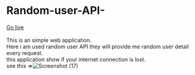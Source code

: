 # Random-user-API-
[Go live](https://minarulak9.github.io/Random-user-API-/)
<br> <br>
This is an simple web application. <br>
Here i am used random user API they will provide me random user detail every request.
<br>
this application show if your internet connection is lost.<br>
see this =>![Screenshot (17)](https://user-images.githubusercontent.com/57869240/134702541-86eb0109-e5a8-42ee-a29d-c2878c1a77e6.png)
